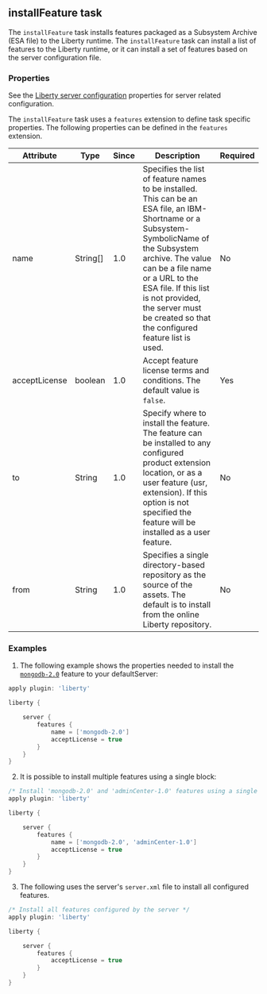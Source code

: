 ## installFeature task
The `installFeature` task installs features packaged as a Subsystem Archive (ESA file) to the Liberty runtime. The `installFeature` task can install a list of features to the Liberty runtime, or it can install a set of features based on the server configuration file.

### Properties

See the [Liberty server configuration](libertyExtensions.md#liberty-server-configuration) properties for server related configuration.

The `installFeature` task uses a `features` extension to define task specific properties. The following properties can be defined in the `features` extension.

| Attribute | Type  | Since | Description | Required |
| --------- | ----- | ----- | ----------- | -------- |
| name | String[] | 1.0 | Specifies the list of feature names to be installed. This can be an ESA file, an IBM-Shortname or a Subsystem-SymbolicName of the Subsystem archive. The value can be a file name or a URL to the ESA file. If this list is not provided, the server must be created so that the configured feature list is used. | No |
| acceptLicense | boolean | 1.0 | Accept feature license terms and conditions. The default value is `false`.  | Yes |
| to | String | 1.0 | Specify where to install the feature. The feature can be installed to any configured product extension location, or as a user feature (usr, extension). If this option is not specified the feature will be installed as a user feature. | No |
| from | String | 1.0 | Specifies a single directory-based repository as the source of the assets. The default is to install from the online Liberty repository. | No |

### Examples

1. The following example shows the properties needed to install the [`mongodb-2.0`](https://developer.ibm.com/wasdev/downloads/#asset/features-com.ibm.websphere.appserver.mongodb-2.0) feature to your defaultServer:

```groovy
apply plugin: 'liberty'

liberty {

    server {
        features {
            name = ['mongodb-2.0']
            acceptLicense = true
        }
    }
}
```

2. It is possible to install multiple features using a single block:
```groovy
/* Install 'mongodb-2.0' and 'adminCenter-1.0' features using a single block. */
apply plugin: 'liberty'

liberty {

    server {
        features {
            name = ['mongodb-2.0', 'adminCenter-1.0']
            acceptLicense = true
        }
    }
}
```

3. The following uses the server's `server.xml` file to install all configured features.
```groovy
/* Install all features configured by the server */
apply plugin: 'liberty'

liberty {

    server {
        features {
            acceptLicense = true
        }
    }
}
```
